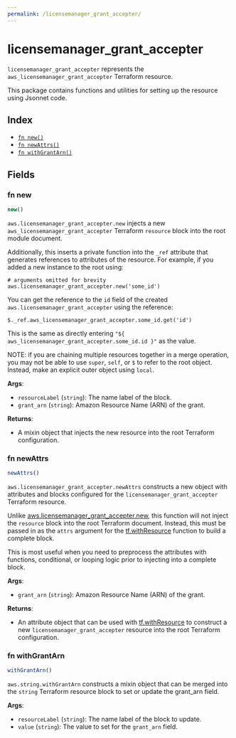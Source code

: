 ```yaml
---
permalink: /licensemanager_grant_accepter/
---
```


# licensemanager_grant_accepter

`licensemanager_grant_accepter` represents the `aws_licensemanager_grant_accepter` Terraform resource.



This package contains functions and utilities for setting up the resource using Jsonnet code.


## Index

* [`fn new()`](#fn-new)
* [`fn newAttrs()`](#fn-newattrs)
* [`fn withGrantArn()`](#fn-withgrantarn)

## Fields

### fn new

```ts
new()
```


`aws.licensemanager_grant_accepter.new` injects a new `aws_licensemanager_grant_accepter` Terraform `resource`
block into the root module document.

Additionally, this inserts a private function into the `_ref` attribute that generates references to attributes of the
resource. For example, if you added a new instance to the root using:

    # arguments omitted for brevity
    aws.licensemanager_grant_accepter.new('some_id')

You can get the reference to the `id` field of the created `aws.licensemanager_grant_accepter` using the reference:

    $._ref.aws_licensemanager_grant_accepter.some_id.get('id')

This is the same as directly entering `"${ aws_licensemanager_grant_accepter.some_id.id }"` as the value.

NOTE: if you are chaining multiple resources together in a merge operation, you may not be able to use `super`, `self`,
or `$` to refer to the root object. Instead, make an explicit outer object using `local`.

**Args**:
  - `resourceLabel` (`string`): The name label of the block.
  - `grant_arn` (`string`): Amazon Resource Name (ARN) of the grant.

**Returns**:
- A mixin object that injects the new resource into the root Terraform configuration.


### fn newAttrs

```ts
newAttrs()
```


`aws.licensemanager_grant_accepter.newAttrs` constructs a new object with attributes and blocks configured for the `licensemanager_grant_accepter`
Terraform resource.

Unlike [aws.licensemanager_grant_accepter.new](#fn-new), this function will not inject the `resource`
block into the root Terraform document. Instead, this must be passed in as the `attrs` argument for the
[tf.withResource](https://github.com/tf-libsonnet/core/tree/main/docs#fn-withresource) function to build a complete block.

This is most useful when you need to preprocess the attributes with functions, conditional, or looping logic prior to
injecting into a complete block.

**Args**:
  - `grant_arn` (`string`): Amazon Resource Name (ARN) of the grant.

**Returns**:
  - An attribute object that can be used with [tf.withResource](https://github.com/tf-libsonnet/core/tree/main/docs#fn-withresource) to construct a new `licensemanager_grant_accepter` resource into the root Terraform configuration.


### fn withGrantArn

```ts
withGrantArn()
```

`aws.string.withGrantArn` constructs a mixin object that can be merged into the `string`
Terraform resource block to set or update the grant_arn field.



**Args**:
  - `resourceLabel` (`string`): The name label of the block to update.
  - `value` (`string`): The value to set for the `grant_arn` field.
